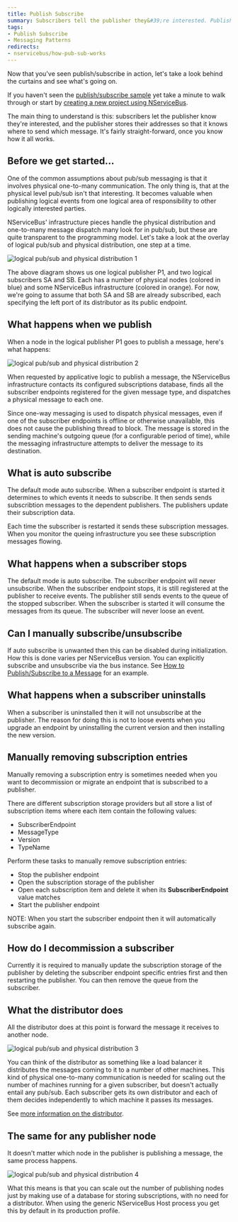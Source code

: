 ```yaml
---
title: Publish Subscribe
summary: Subscribers tell the publisher they&#39;re interested. Publishers store addresses for sending messages.
tags:
- Publish Subscribe
- Messaging Patterns
redirects:
- nservicebus/how-pub-sub-works
---
```


Now that you've seen publish/subscribe in action, let's take a look behind the curtains and see what's going on.

If you haven't seen the [publish/subscribe sample](/samples/pubsub/) yet take a minute to walk through or start by [creating a new project using NServiceBus](/samples/step-by-step/).

The main thing to understand is this: subscribers let the publisher know they're interested, and the publisher stores their addresses so that it knows where to send which message. It's fairly straight-forward, once you know how it all works.

## Before we get started...

One of the common assumptions about pub/sub messaging is that it involves physical one-to-many communication. The only thing is, that at the physical level pub/sub isn't that interesting. It becomes valuable when publishing logical events from one logical area of responsibility to other logically interested parties.

NServiceBus' infrastructure pieces handle the physical distribution and one-to-many message dispatch many look for in pub/sub, but these are quite transparent to the programming model. Let's take a look at the overlay of logical pub/sub and physical distribution, one step at a time.

![logical pub/sub and physical distribution 1](nservicebus-pubsub-1.png)

The above diagram shows us one logical publisher P1, and two logical subscribers SA and SB. Each has a number of physical nodes (colored in blue) and some NServiceBus infrastructure (colored in orange). For now, we're going to assume that both SA and SB are already subscribed, each specifying the left port of its distributor as its public endpoint.

## What happens when we publish

When a node in the logical publisher P1 goes to publish a message, here's what happens:

![logical pub/sub and physical distribution 2](nservicebus-pubsub-2.png)

When requested by applicative logic to publish a message, the NServiceBus infrastructure contacts its configured subscriptions database, finds all the subscriber endpoints registered for the given message type, and dispatches a physical message to each one.

Since one-way messaging is used to dispatch physical messages, even if one of the subscriber endpoints is offline or otherwise unavailable, this does not cause the publishing thread to block. The message is stored in the sending machine's outgoing queue (for a configurable period of time), while the messaging infrastructure attempts to deliver the message to its destination.

## What is auto subscribe

The default mode auto subscribe. When a subscriber endpoint is started it determines to which events it needs to subscribe. It then sends sends subscribtion messages to the dependent publishers. The publishers update their subscription data.

Each time the subscriber is restarted it sends these subscription messages. When you monitor the queing infrastructure you see these subscription messages flowing.

## What happens when a subscriber stops

The default mode is auto subscribe. The subscriber endpoint will never unsubscribe. When the subscriber endpoint stops, it is still registered at the publisher to receive events. The publisher still sends events to the queue of the stopped subscriber. When the subscriber is started it will consume the messages from its queue. The subscriber will never loose an event.

## Can I manually subscribe/unsubscribe

If auto subscribe is unwanted then this can be disabled during initialization. How this is done varies per NServiceBus version. You can explicitly subscribe and unsubscribe via the bus instance. See [How to Publish/Subscribe to a Message](how-to-pub-sub.md) for an example.


## What happens when a subscriber uninstalls

When a subscriber is uninstalled then it will not unsubscribe at the publisher. The reason for doing this is not to loose events when you upgrade an endpoint by uninstalling the current version and then installing the new version.


## Manually removing subscription entries

Manually removing a subscription entry is sometimes needed when you want to decommission or migrate an endpoint that is subscribed to a publisher. 

There are different subscription storage providers but all store a list of subscription items where each item contain the following values:

- SubscriberEndpoint
- MessageType
- Version
- TypeName


Perform these tasks to manually remove subscription entries:

- Stop the publisher endpoint
- Open the subscription storage of the publisher
- Open each subscription item and delete it when its **SubscriberEndpoint** value matches
- Start the publisher endpoint

NOTE: When you start the subscriber endpoint then it will automatically subscribe again.


## How do I decommission a subscriber

Currently it is required to manually update the subscription storage of the publisher by deleting the subscriber endpoint specific entries first and then restarting the publisher. You can then remove the queue from the subscriber.


## What the distributor does

All the distributor does at this point is forward the message it receives to another node.

![logical pub/sub and physical distribution 3](nservicebus-pubsub-3.png)

You can think of the distributor as something like a load balancer it distributes the messages coming to it to a number of other machines. This kind of physical one-to-many communication is needed for scaling out the number of machines running for a given subscriber, but doesn't actually entail any pub/sub. Each subscriber gets its own distributor and each of them decides independently to which machine it passes its messages.

See [more information on the distributor](/nservicebus/scalability-and-ha/distributor/).

## The same for any publisher node

It doesn't matter which node in the publisher is publishing a message, the same process happens.

![logical pub/sub and physical distribution 4](nservicebus-pubsub-4.png)

What this means is that you can scale out the number of publishing nodes just by making use of a database for storing subscriptions, with no need for a distributor. When using the generic NServiceBus Host process you get this by default in its production profile.

